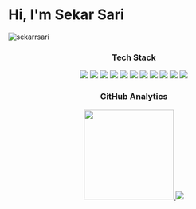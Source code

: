 <h1 align="left">Hi, I'm Sekar Sari</h1>
<p align="left"> <img src="https://komarev.com/ghpvc/?username=sekarrsari&label=Profile%20views&color=0000FF&style=for-the-badge" alt="sekarrsari" /> </p>

<h3 align="center">Tech Stack</h3>
<p align="center">
  <img src="https://img.shields.io/badge/tailwindcss-%2338B2AC.svg?style=for-the-badge&logo=tailwind-css&logoColor=white"/>
  <img src="https://img.shields.io/badge/html5-E34F26?style=for-the-badge&logo=html5&logoColor=white"/>
  <img src="https://img.shields.io/badge/CSS3-1572B6?style=for-the-badge&logo=css3&logoColor=white"/>
  <img src="https://img.shields.io/badge/daisyui-5A0EF8?style=for-the-badge&logo=daisyui&logoColor=white"/>
  <img src="https://img.shields.io/badge/bootstrap-%238511FA.svg?style=for-the-badge&logo=bootstrap&logoColor=white"/>
  <img src="https://img.shields.io/badge/mysql-00f?style=for-the-badge&logo=mysql&logoColor=white"/>
  <img src="https://img.shields.io/badge/PostgreSQL-316192?style=for-the-badge&logo=postgresql&logoColor=white"/>
  <img src="https://img.shields.io/badge/javascript-ccaa30?style=for-the-badge&logo=javascript&logoColor=white"/>
  <img src="https://img.shields.io/badge/PHP-777BB4?style=for-the-badge&logo=php&logoColor=white"/>
  <img src="https://img.shields.io/badge/python-3670A0?style=for-the-badge&logo=python&logoColor=white"/>
  <img src="https://img.shields.io/badge/Figma-F24E1E?style=for-the-badge&logo=figma&logoColor=white"/>
</p>

<h3 align="center">GitHub Analytics</h3>
<p align="center">
<a href="https://github.com/sekarrsari">
  <img height="180em" src="https://github-readme-stats-seven-rho-69.vercel.app/api/top-langs/?username=sekarrsari&layout=compact&theme=algolia&hide=hack"/>
  <img src="https://github-readme-streak-stats.herokuapp.com?user=sekarrsari&theme=tokyonight&date_format=j%20M%5B%20Y%5D">
</a>
</p>
